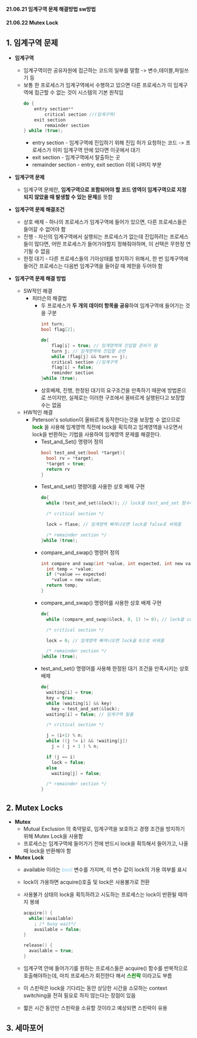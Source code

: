 #### 21.06.21 임계구역 문제 해결방법 sw방법
#### 21.06.22 Mutex Lock
## **1. 임계구역 문제**

* **임계구역**
  * 임계구역이란 공유자원에 접근하는 코드의 일부를 말함 -> 변수,테이블,파일쓰기 등
  * 보통 한 프로세스가 임계구역에서 수행하고 있으면 다른 프로세스가 이 임계구역에 접근할 수 없는 것이 시스템의 기본 원칙임
    ```c
    do {
        entry section**
            critical section //(임계구역)
        exit section
            remainder section
    } while (true);
    ```
    * entry section - 임계구역에 진입하기 위해 진입 허가 요청하는 코드 -> 프로세스가 이미 임계구역 안에 있다면 이곳에서 대기
    * exit section - 임계구역에서 탈출하는 곳
    * remainder section - entry, exit section 이외 나머지 부분

* **임계구역 문제**
  * 임계구역 문제란, **임계구역으로 포함되어야 할 코드 영역이 임계구역으로 지정되지 않았을 때 발생할 수 있는 문제**를 뜻함

* **임계구역 문제 해결조건**
  * 상호 배제 - 하나의 프로세스가 임계구역에 들어가 있으면, 다른 프로세스들은 들어갈 수 없어야 함
  * 진행 - 자신의 임계구역에서 실행되는 프로세스가 없는데 진입하려는 프로세스들이 많다면, 어떤 프로세스가 들어가야할지 정해줘야하며, 이 선택은 무한정 연기될 수 없음
  * 한정 대기 - 다른 프로세스들의 기아상태를 방지하기 위해서, 한 번 임계구역에 들어간 프로세스는 다음번 임계구역을 들어갈 때 제한을 두어야 함

* **임계구역 문제 해결 방법**
  * SW적인 해결
    * 피터슨의 해결법
      * 두 프로세스가 **두 개의 데이터 항목을 공유**하여 임계구역에 들어가는 것을 구분
        ```c
        int turn;
        bool flag[2];
        ```
        ```c
        do{
            flag[i] = true; // 임계영역에 진입할 준비가 됨
            turn j; // 임계영역에 진입할 순번
            while (flag[j] && turn == j);
            critical section //임계구역
            flag[i] = false;
            reminder section
        }while (true);
      * 상호배제, 진행, 한정된 대기의 요구조건을 만족하기 때문에 방법론으로 쓰이지만, 실제로는 이러한 구조에서 올바르게 실행된다고 보장할 수는 없음
  * HW적인 해결
    * Peterson's solution이 올바르게 동작한다는것을 보장할 수 없으므로 <span style="color:green">**lock**</span> 을 사용해 임계영역 직전에 lock을 획득하고 임계영역을 나오면서 lock을 반환하는 기법을 사용하여 임계영역 문제를 해결한다.
      * Test_and_Set() 명령어 정의
        ```c
        bool test_and_set(bool *target){
          bool rv = *target;
          *target = true;
          return rv
        }
        ``` 
      * Test_and_set() 명령어를 사용한 상호 배제 구현
        ```c
        do{
          while (test_and_set(&lock)); // lock을 test_and_set 함수에 넣어 임계영역에서 수행

          /* critical section */

          lock = flase; // 임계영역 빠져나오면 lock을 false로 바꿔줌

          /* remainder section */
        }while (true);
        ```
      * compare_and_swap() 명령어 정의
        ```c
        int compare and swap(int *value, int expected, int new value){
          int temp = *value;
          if (*value == expected)
            *value = new value;
          return temp;
        }
        ```
      * compare_and_swap() 명령어를 사용한 상호 배제 구현
        ```c
        do{
          while (compare_and_swap(&lock, 0, 1) != 0); // lock을 compare_and_swap에 넣고 임계영역에서 수행

          /* critical section */

          lock = 0; // 임계영역 빠져나오면 lock을 0으로 바꿔줌

          /* remainder section */
        }while (true);
        ```
      * test_and_set() 명령어를 사용해 한정된 대기 조건을 만족시키는 상호 배제
        ```c
        do{
          waiting[i] = true;
          key = true;
          while (waiting[i] && key)
            key = test_and_set(&lock);
          waiting[i] = false; // 임계구역 탈출

          /* critical section */

          j = (i+1) % n;
          while ((j != i) && !waiting[j])
            j = ( j + 1 ) % n;

          if (j == i)
            lock = false;
          else
            waiting[j] = false;

          /* remainder section */
        }
        ```
## **2. Mutex Locks**
* **Mutex**
  * Mutual Exclusion 의 축약말로, 임계구역을 보호하고 경쟁 조건을 방지하기 위해 Mutex Lock을 사용함
  * 프로세스는 임계구역에 들어가기 전에 반드시 lock을 획득해서 들어가고, 나올 때 lock을 반환해야 함
* **Mutex Lock**
  * available 이라는 <span style="color:skyblue">bool</span> 변수를 가지며, 이 변수 값이 lock의 가용 여부를 표시
  * lock이 가용하면 acquire()호출 및 lock은 사용불가로 전환
  * 사용불가 상태의 lock을 획득하려고 시도하는 프로세스는 lock이 반환될 때까지 봉쇄
    ```c
    acquire() {
      while(!available)
        ; /* busy wait*/
        available = false;
    }
    ```

    ```c
    release() {
      available = true;
    }
    ```
  * 임계구역 안에 들어가기를 원하는 프로세스들은 acquire() 함수를 반복적으로 호출해야하는데, 마치 프로세스가 회전한다 해서 <span style = "color:green">**스핀락**</span> 이라고도 부름
  * 이 스핀락은 lock을 기다리는 동안 상당한 시간을 소모하는 context switching을 전혀 필요로 하지 않는다는 장점이 있음
  * 짧은 시간 동안만 스핀락을 소유할 것이라고 예상되면 스핀락이 유용

## **3. 세마포어**

